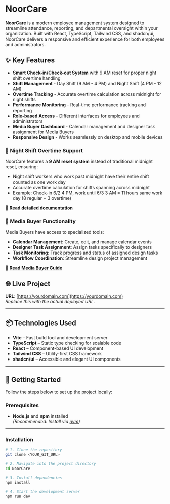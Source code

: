 # NoorCare

**NoorCare** is a modern employee management system designed to streamline attendance, reporting, and departmental oversight within your organization. Built with React, TypeScript, Tailwind CSS, and shadcn/ui, NoorCare delivers a responsive and efficient experience for both employees and administrators.

## ✨ Key Features

- **Smart Check-in/Check-out System** with 9 AM reset for proper night shift overtime handling
- **Shift Management** - Day Shift (9 AM - 4 PM) and Night Shift (4 PM - 12 AM)
- **Overtime Tracking** - Accurate overtime calculation across midnight for night shifts
- **Performance Monitoring** - Real-time performance tracking and reporting
- **Role-based Access** - Different interfaces for employees and administrators
- **Media Buyer Dashboard** - Calendar management and designer task assignment for Media Buyers
- **Responsive Design** - Works seamlessly on desktop and mobile devices

### 🌙 Night Shift Overtime Support

NoorCare features a **9 AM reset system** instead of traditional midnight reset, ensuring:
- Night shift workers who work past midnight have their entire shift counted as one work day
- Accurate overtime calculation for shifts spanning across midnight
- Example: Check-in 6/2 4 PM, work until 6/3 3 AM = 11 hours same work day (8 regular + 3 overtime)

📖 **[Read detailed documentation](./NIGHT_SHIFT_OVERTIME_GUIDE.md)**

### 🎨 Media Buyer Functionality

Media Buyers have access to specialized tools:
- **Calendar Management**: Create, edit, and manage calendar events
- **Designer Task Assignment**: Assign tasks specifically to designers
- **Task Monitoring**: Track progress and status of assigned design tasks
- **Workflow Coordination**: Streamline design project management

📖 **[Read Media Buyer Guide](./MEDIA_BUYER_GUIDE.md)**

## 🌐 Live Project

**URL**: [https://yourdomain.com](https://yourdomain.com)  
_Replace this with the actual deployed URL._

---

## 📦 Technologies Used

- **Vite** – Fast build tool and development server
- **TypeScript** – Static type checking for scalable code
- **React** – Component-based UI development
- **Tailwind CSS** – Utility-first CSS framework
- **shadcn/ui** – Accessible and elegant UI components

---

## 🚀 Getting Started

Follow the steps below to set up the project locally:

### Prerequisites

- **Node.js** and **npm** installed  
  _(Recommended: Install via [nvm](https://github.com/nvm-sh/nvm#installing-and-updating))_

---

### Installation

```sh
# 1. Clone the repository
git clone <YOUR_GIT_URL>

# 2. Navigate into the project directory
cd NoorCare

# 3. Install dependencies
npm install

# 4. Start the development server
npm run dev
